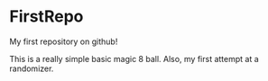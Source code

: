 # FirstRepo

My first repository on github!

This is a really simple basic magic 8 ball.
Also, my first attempt at a randomizer.
